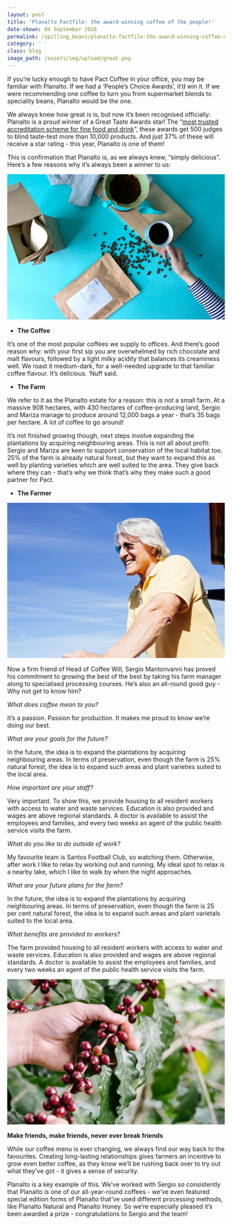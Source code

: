```yaml
---
layout: post
title: 'Planalto Factfile: the award-winning coffee of the people!'
date-shown: 04 September 2018
permalink: /spilling_beans/planalto-factfile-the-award-winning-coffee-of-the-people
category: ' '
class: blog
image_path: /assets/img/upload/great.png
---
```

If you’re lucky enough to have Pact Coffee in your office, you may be familiar with Planalto. If we had a ‘People’s Choice Awards’, it’d win it. If we were recommending one coffee to turn you from supermarket blends to speciality beans, Planalto would be the one.



We always knew how great is is, but now it’s been recognised officially: Planalto is a proud winner of a Great Taste Awards star! The “[most trusted accreditation scheme for fine food and drink](https://greattasteawards.co.uk/files/2018/07/GT-18-What-is-GT.pdf)”, these awards get 500 judges to blind taste-test more than 10,000 products. And just 37% of these will receive a star rating - this year, Planalto is one of them!



This is confirmation that Planalto is, as we always knew, “simply delicious”. Here’s a few reasons why it’s always been a winner to us:

![](/assets/img/upload/planaltov6014.jpg)



* **The Coffee**

It’s one of the most popular coffees we supply to offices. And there’s good reason why: with your first sip you are overwhelmed by rich chocolate and malt flavours, followed by a light milky acidity that balances its creaminess well. We roast it medium-dark, for a well-needed upgrade to that familiar coffee flavour. It’s delicious. ‘Nuff said.



* **The Farm**

We refer to it as the Planalto estate for a reason: this is not a small farm. At a massive 908 hectares, with 430 hectares of coffee-producing land, Sergio and Mariza manage to produce around 12,000 bags a year - that’s 35 bags per hectare. A lot of coffee to go around! 



It’s not finished growing though, next steps involve expanding the plantations by acquiring neighbouring areas. This is not all about profit: Sergio and Mariza are keen to support conservation of the local habitat too. 25% of the farm is already natural forest, but they want to expand this as well by planting varieties which are well suited to the area. They give back where they can - that’s why we think that’s why they make such a good partner for Pact.



* **The Farmer**

![](/assets/img/upload/sergio.jpg)



Now a firm friend of Head of Coffee Will, Sergio Mantonvanni has proved his commitment to growing the best of the best by taking his farm manager along to specialised processing courses. He’s also an all-round good guy - Why not get to know him?



_What does coffee mean to you?_

It’s a passion. Passion for production. It makes me proud to know we’re doing our best.



_What are your goals for the future?_

In the future, the idea is to expand the plantations by acquiring neighbouring areas. In terms of preservation, even though the farm is 25% natural forest, the idea is to expand such areas and plant varieties suited to the local area.





_How important are your staff?_

Very important. To show this, we provide housing to all resident workers with access to water and waste services. Education is also provided and wages are above regional standards. A doctor is available to assist the employees and families, and every two weeks an agent of the public health service visits the farm.





_What do you like to do outside of work?_

My favourite team is Santos Football Club, so watching them. Otherwise, after work I like to relax by working out and running. My ideal spot to relax is a nearby lake, which I like to walk by when the night approaches.





_What are your future plans for the farm?_

In the future, the idea is to expand the plantations by acquiring neighbouring areas. In terms of preservation, even though the farm is 25 per cent natural forest, the idea is to expand such areas and plant varietals suited to the local area.



_What benefits are provided to workers?_

The farm provided housing to all resident workers with access to water and waste services. Education is also provided and wages are above regional standards. A doctor is available to assist the employees and families, and every two weeks an agent of the public health service visits the farm.

![](/assets/img/upload/ripe-cherries.jpg)



**Make friends, make friends, never ever break friends**



While our coffee menu is ever changing, we always find our way back to the favourites. Creating long-lasting relationships gives farmers an incentive to grow even better coffee, as they know we’ll be rushing back over to try out what they’ve got - it gives a sense of security.



Planalto is a key example of this. We’ve worked with Sergio so consistently that Planalto is one of our all-year-round coffees - we’ve even featured special edition forms of Planalto that’ve used different processing methods, like Planalto Natural and Planalto Honey. So we’re especially pleased it’s been awarded a prize - congratulations to Sergio and the team!
